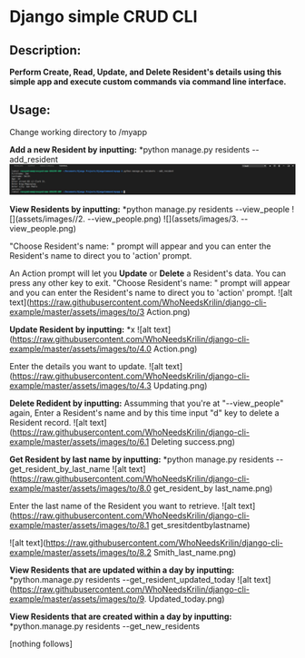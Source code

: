 # Django simple CRUD CLI

## Description:
**Perform Create, Read, Update, and Delete Resident's details using this simple app and execute custom commands via command line interface.**

## Usage:

Change working directory to /myapp


**Add a new Resident by inputting:** *python manage.py residents --add_resident
![](assets/images/1.0%20--add_resident.png)


**View Residents by inputting:** *python manage.py residents --view_people
![](assets/images//2. --view_people.png)
![](assets/images/3. --view_people.png)

"Choose Resident's name: " prompt will appear and you can enter the Resident's name to direct you to 'action' prompt.


An Action prompt will let you **Update** or **Delete** a Resident's data. You can press any other key to exit.
"Choose Resident's name: " prompt will appear and you can enter the Resident's name to direct you to 'action' prompt.
![alt text](https://raw.githubusercontent.com/WhoNeedsKrilin/django-cli-example/master/assets/images/to/3 Action.png)

**Update Resident by inputting:** *x
![alt text](https://raw.githubusercontent.com/WhoNeedsKrilin/django-cli-example/master/assets/images/to/4.0 Action.png)

Enter the details you want to update.
![alt text](https://raw.githubusercontent.com/WhoNeedsKrilin/django-cli-example/master/assets/images/to/4.3 Updating.png)

**Delete Redident by inputting:** Assumming that you're at  "--view_people" again, Enter a Resident's name and by this time input "d" key to delete a Resident record.
![alt text](https://raw.githubusercontent.com/WhoNeedsKrilin/django-cli-example/master/assets/images/to/6.1  Deleting success.png)

**Get Resident by last name by inputting:** *python manage.py residents --get_resident_by_last_name
![alt text](https://raw.githubusercontent.com/WhoNeedsKrilin/django-cli-example/master/assets/images/to/8.0 get_resident_by last_name.png)

Enter the last name of the Resident you want to retrieve.
![alt text](https://raw.githubusercontent.com/WhoNeedsKrilin/django-cli-example/master/assets/images/to/8.1 
get_sresitdentbylastname)

![alt text](https://raw.githubusercontent.com/WhoNeedsKrilin/django-cli-example/master/assets/images/to/8.2 Smith_last_name.png)

**View Residents that are updated within a day by inputting:** *python.manage.py residents --get_resident_updated_today
![alt text](https://raw.githubusercontent.com/WhoNeedsKrilin/django-cli-example/master/assets/images/to/9. Updated_today.png)

**View Residents that are created within a day by inputting:** *python.manage.py residents --get_new_residents


[nothing follows]
